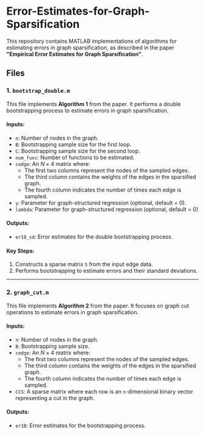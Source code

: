 # Error-Estimates-for-Graph-Sparsification

This repository contains MATLAB implementations of algorithms for estimating errors in graph sparsification, as described in the paper **"Empirical Error Estimates for Graph Sparsification"**. 

## Files

### 1. `bootstrap_double.m`
This file implements **Algorithm 1** from the paper. It performs a double bootstrapping process to estimate errors in graph sparsification.

#### Inputs:
- `n`: Number of nodes in the graph.
- `B`: Bootstrapping sample size for the first loop.
- `C`: Bootstrapping sample size for the second loop.
- `num_func`: Number of functions to be estimated.
- `cedge`: An $N \times 4$ matrix where:
  - The first two columns represent the nodes of the sampled edges.
  - The third column contains the weights of the edges in the sparsified graph.
  - The fourth column indicates the number of times each edge is sampled.
- `y`: Parameter for graph-structured regression (optional, default = 0).
- `lambda`: Parameter for graph-structured regression (optional, default = 0)


#### Outputs:
- `er18_sd`: Error estimates for the double bootstrapping process.

#### Key Steps:
1. Constructs a sparse matrix `S` from the input edge data.
2. Performs bootstrapping to estimate errors and their standard deviations.

---

### 2. `graph_cut.m`
This file implements **Algorithm 2** from the paper. It focuses on graph cut operations to estimate errors in graph sparsification.

#### Inputs:
- `n`: Number of nodes in the graph.
- `B`: Bootstrapping sample size.
- `cedge`: An $N \times 4$ matrix where:
  - The first two columns represent the nodes of the sampled edges.
  - The third column contains the weights of the edges in the sparsified graph.
  - The fourth column indicates the number of times each edge is sampled.
- `CCS`: A sparse matrix where each row is an `n`-dimensional binary vector representing a cut in the graph.

#### Outputs:
- `er1B`: Error estimates for the bootstrapping process.
